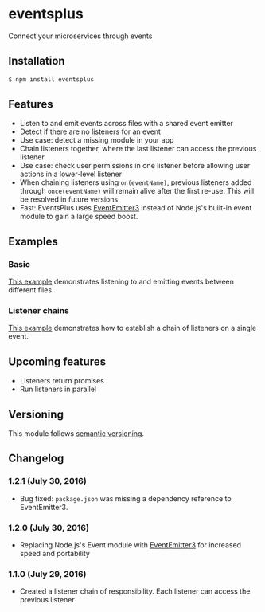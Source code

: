# eventsplus
Connect your microservices through events

## Installation
```bash
$ npm install eventsplus
```

## Features
- Listen to and emit events across files with a shared event emitter
- Detect if there are no listeners for an event
 - Use case: detect a missing module in your app
- Chain listeners together, where the last listener can access the previous listener
 - Use case: check user permissions in one listener before allowing user actions in a lower-level listener
 - When chaining listeners using `on(eventName)`, previous listeners added through `once(eventName)` will remain alive after the first re-use. This will be resolved in future versions
- Fast: EventsPlus uses [EventEmitter3](https://www.npmjs.com/package/eventemitter3) instead of Node.js's built-in event module to gain a large speed boost.

## Examples
### Basic
[This example](https://github.com/HiFaraz/eventsplus/tree/master/examples/basic) demonstrates listening to and emitting events between different files.

### Listener chains
[This example](https://github.com/HiFaraz/eventsplus/tree/master/examples/chain) demonstrates how to establish a chain of listeners on a single event.

## Upcoming features
- Listeners return promises
- Run listeners in parallel

## Versioning
This module follows [semantic versioning](http://semver.org/).

## Changelog

### 1.2.1 (July 30, 2016)
- Bug fixed: `package.json` was missing a dependency reference to EventEmitter3.

### 1.2.0 (July 30, 2016)
- Replacing Node.js's Event module with [EventEmitter3](https://www.npmjs.com/package/eventemitter3) for increased speed and portability

### 1.1.0 (July 29, 2016)
- Created a listener chain of responsibility. Each listener can access the previous listener
